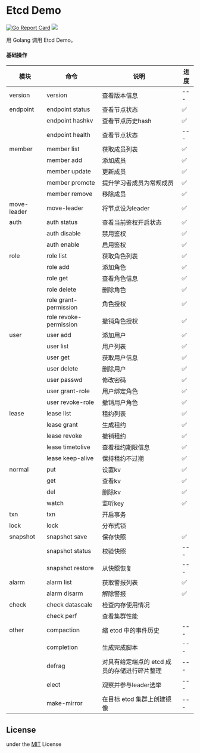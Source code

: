 Etcd Demo
============

[![Go Report Card](https://goreportcard.com/badge/github.com/jormin/etcd-demo)](https://goreportcard.com/report/github.com/jormin/etcd-demo)
[![](https://img.shields.io/badge/version-v1.0.0-success.svg)](https://github.com/jormin/etcd-demo)

用 Golang 调用 Etcd Demo。

#### 基础操作

| 模块        | 命令                   | 说明                                         | 进度 |
| ----------- | ---------------------- | -------------------------------------------- | ---- |
| version     | version                | 查看版本信息                                 | ---  |
| endpoint    | endpoint status        | 查看节点状态                                 | ✅    |
|             | endpoint hashkv        | 查看节点历史hash                             | ✅    |
|             | endpoint health        | 查看节点状态                                 | ---  |
| member      | member list            | 获取成员列表                                 | ✅    |
|             | member add             | 添加成员                                     | ✅    |
|             | member update          | 更新成员                                     | ✅    |
|             | member promote         | 提升学习者成员为常规成员                     | ✅    |
|             | member remove          | 移除成员                                     | ✅    |
| move-leader | move-leader            | 将节点设为leader                             | ✅    |
| auth        | auth status            | 查看当前鉴权开启状态                         | ✅    |
|             | auth disable           | 禁用鉴权                                     | ✅    |
|             | auth enable            | 启用鉴权                                     | ✅    |
| role        | role list              | 获取角色列表                                 | ✅    |
|             | role add               | 添加角色                                     | ✅    |
|             | role get               | 查看角色信息                                 | ✅    |
|             | role delete            | 删除角色                                     | ✅    |
|             | role grant-permission  | 角色授权                                     | ✅    |
|             | role revoke-permission | 撤销角色授权                                 | ✅    |
| user        | user add               | 添加用户                                     | ✅    |
|             | user list              | 用户列表                                     | ✅    |
|             | user get               | 获取用户信息                                 | ✅    |
|             | user delete            | 删除用户                                     | ✅    |
|             | user passwd            | 修改密码                                     | ✅    |
|             | user grant-role        | 用户绑定角色                                 | ✅    |
|             | user revoke-role       | 撤销用户角色                                 | ✅    |
| lease       | lease list             | 租约列表                                     | ✅    |
|             | lease grant            | 生成租约                                     | ✅    |
|             | lease revoke           | 撤销租约                                     | ✅    |
|             | lease timetolive       | 查看租约期限信息                             | ✅    |
|             | lease keep-alive       | 保持租约不过期                               | ✅    |
| normal      | put                    | 设置kv                                       | ✅    |
|             | get                    | 查看kv                                       | ✅    |
|             | del                    | 删除kv                                       | ✅    |
|             | watch                  | 监听key                                      | ✅    |
| txn         | txn                    | 开启事务                                     |      |
| lock        | lock                   | 分布式锁                                     |      |
| snapshot    | snapshot save          | 保存快照                                     | ✅    |
|             | snapshot status        | 校验快照                                     | ---  |
|             | snapshot restore       | 从快照恢复                                   | ---  |
| alarm       | alarm list             | 获取警报列表                                 | ✅    |
|             | alarm disarm           | 解除警报                                     | ✅    |
| check       | check datascale        | 检查内存使用情况                             |      |
|             | check perf             | 查看集群性能                                 |      |
| other       | compaction             | 缩 etcd 中的事件历史                         | ---  |
|             | completion             | 生成完成脚本                                 | ---  |
|             | defrag                 | 对具有给定端点的 etcd 成员的存储进行碎片整理 | ---  |
|             | elect                  | 观察并参与leader选举                         | ---  |
|             | make-mirror            | 在目标 etcd 集群上创建镜像                   | ---  |



License
-------

under the [MIT](./LICENSE) License